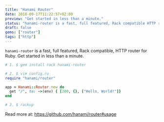 ```yaml
---
title: "Hanami Router"
date: 2018-09-17T11:22:57+02:00
preview: "Get started in less than a minute."
status: "hanami-router is a fast, full featured, Rack compatible HTTP router for Ruby. Get started in less than a minute."
draft: false
gems: ["router"]
tags: ["http"]
---
```


`hanami-router` is a fast, full featured, Rack compatible, HTTP router for Ruby.
Get started in less than a minute.

```ruby
# 1. $ gem install rack hanami-router

# 2. $ vim config.ru
require "hanami/router"

app = Hanami::Router.new do
  get "/", to: ->(env) { [200, {}, ["Hello, World!"]}
end

# 3. $ rackup
```

Read more at: https://github.com/hanami/router#usage
